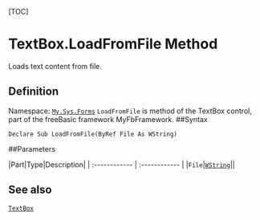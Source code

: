 [TOC]
# TextBox.LoadFromFile Method
Loads text content from file.
## Definition
Namespace: [`My.Sys.Forms`](My.Sys.Forms.md)
`LoadFromFile` is method of the TextBox control, part of the freeBasic framework MyFbFramework.
##Syntax
```freeBasic
Declare Sub LoadFromFile(ByRef File As WString)
```

##Parameters

|Part|Type|Description|
| :------------ | :------------ |
|`File`|[`WString`]("https://www.freebasic.net/wiki/KeyPgWString")||
## See also
[`TextBox`](TextBox.md)
